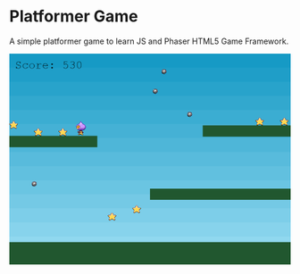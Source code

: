 # Platformer Game
A simple platformer game to learn JS and Phaser HTML5 Game Framework.

![Platformer Game: Collect Stars to increase score](assets/complete.png)

